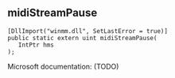 ## midiStreamPause

```
[DllImport("winmm.dll", SetLastError = true)]
public static extern uint midiStreamPause(
   IntPtr hms
);
```

Microsoft documentation: (TODO)
